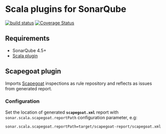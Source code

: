Scala plugins for SonarQube
===========================
[![build status](https://travis-ci.org/arthepsy/sonar-scala-extra.svg)](https://travis-ci.org/arthepsy/sonar-scala-extra/)
[![Coverage Status](https://coveralls.io/repos/arthepsy/sonar-scala-extra/badge.svg?branch=master)](https://coveralls.io/r/arthepsy/sonar-scala-extra?branch=master)  

Requirements
------------
* SonarQube 4.5+  
* [Scala plugin](https://github.com/arthepsy/sonar-scala)


Scapegoat plugin
----------------
Imports [Scapegoat](https://github.com/sksamuel/scalac-scapegoat-plugin) inspections as rule repository and reflects as issues from generated report.  

### Configuration  

Set the location of generated **`scapegoat.xml`** report with `sonar.scala.scapegoat.reportPath` configuration parameter, e.g:

    sonar.scala.scapegoat.reportPath=target/scapegoat-report/scapegoat.xml

